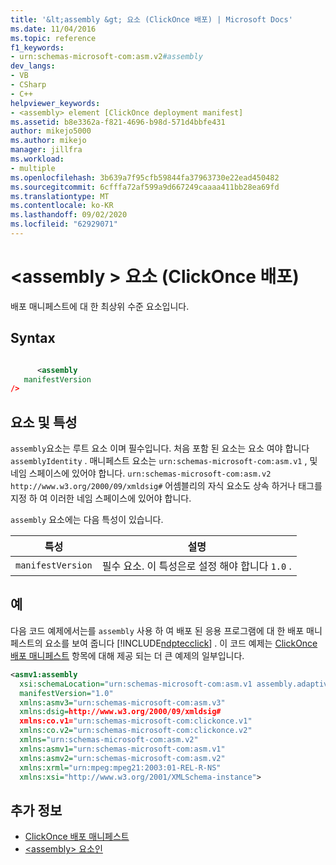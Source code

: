 ```yaml
---
title: '&lt;assembly &gt; 요소 (ClickOnce 배포) | Microsoft Docs'
ms.date: 11/04/2016
ms.topic: reference
f1_keywords:
- urn:schemas-microsoft-com:asm.v2#assembly
dev_langs:
- VB
- CSharp
- C++
helpviewer_keywords:
- <assembly> element [ClickOnce deployment manifest]
ms.assetid: b8e3362a-f821-4696-b98d-571d4bbfe431
author: mikejo5000
ms.author: mikejo
manager: jillfra
ms.workload:
- multiple
ms.openlocfilehash: 3b639a7f95cfb59844fa37963730e22ead450482
ms.sourcegitcommit: 6cfffa72af599a9d667249caaaa411bb28ea69fd
ms.translationtype: MT
ms.contentlocale: ko-KR
ms.lasthandoff: 09/02/2020
ms.locfileid: "62929071"
---
```

# <a name="ltassemblygt-element-clickonce-deployment"></a>&lt;assembly &gt; 요소 (ClickOnce 배포)
배포 매니페스트에 대 한 최상위 수준 요소입니다.

## <a name="syntax"></a>Syntax

```xml

      <assembly  
   manifestVersion
/>
```

## <a name="elements-and-attributes"></a>요소 및 특성
 `assembly`요소는 루트 요소 이며 필수입니다. 처음 포함 된 요소는 요소 여야 합니다 `assemblyIdentity` . 매니페스트 요소는 `urn:schemas-microsoft-com:asm.v1` , 및 네임 스페이스에 있어야 합니다. `urn:schemas-microsoft-com:asm.v2` `http://www.w3.org/2000/09/xmldsig#` 어셈블리의 자식 요소도 상속 하거나 태그를 지정 하 여 이러한 네임 스페이스에 있어야 합니다.

 `assembly` 요소에는 다음 특성이 있습니다.

|특성|설명|
|---------------|-----------------|
|`manifestVersion`|필수 요소. 이 특성은로 설정 해야 합니다 `1.0` .|

## <a name="example"></a>예
 다음 코드 예제에서는를 `assembly` 사용 하 여 배포 된 응용 프로그램에 대 한 배포 매니페스트의 요소를 보여 줍니다 [!INCLUDE[ndptecclick](../deployment/includes/ndptecclick_md.md)] . 이 코드 예제는 [ClickOnce 배포 매니페스트](../deployment/clickonce-deployment-manifest.md) 항목에 대해 제공 되는 더 큰 예제의 일부입니다.

```xml
<asmv1:assembly
  xsi:schemaLocation="urn:schemas-microsoft-com:asm.v1 assembly.adaptive.xsd"
  manifestVersion="1.0"
  xmlns:asmv3="urn:schemas-microsoft-com:asm.v3"
  xmlns:dsig=http://www.w3.org/2000/09/xmldsig#
  xmlns:co.v1="urn:schemas-microsoft-com:clickonce.v1"
  xmlns:co.v2="urn:schemas-microsoft-com:clickonce.v2"
  xmlns="urn:schemas-microsoft-com:asm.v2"
  xmlns:asmv1="urn:schemas-microsoft-com:asm.v1"
  xmlns:asmv2="urn:schemas-microsoft-com:asm.v2"
  xmlns:xrml="urn:mpeg:mpeg21:2003:01-REL-R-NS"
  xmlns:xsi="http://www.w3.org/2001/XMLSchema-instance">
```

## <a name="see-also"></a>추가 정보
- [ClickOnce 배포 매니페스트](../deployment/clickonce-deployment-manifest.md)
- [\<assembly> 요소인](../deployment/assembly-element-clickonce-application.md)